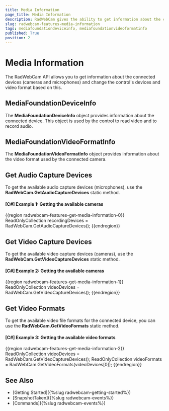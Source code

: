 ```yaml
---
title: Media Information
page_title: Media Information
description: RadWebCam gives the ability to get information about the connected devices (cameras and microphones) and change the control's device and video format based on this.
slug: radwebcam-features-media-information
tags: mediafoundationdeviceinfo, mediafoundationvideoformatinfo
published: True
position: 2
---
```


# Media Information

The RadWebCam API allows you to get information about the connected devices (cameras and microphones) and change the control's devices and video format based on this.

## MediaFoundationDeviceInfo

The __MediaFoundationDeviceInfo__ object provides information about the connected device. This object is used by the control to read video and to record audio.

## MediaFoundationVideoFormatInfo

The __MediaFoundationVideoFormatInfo__ object provides information about the video format used by the connected camera.

## Get Audio Capture Devices

To get the available audio capture devices (microphones), use the __RadWebCam.GetAudioCaptureDevices__ static method.

#### __[C#] Example 1: Getting the available cameras__
{{region radwebcam-features-get-media-information-0}}
	ReadOnlyCollection<MediaFoundationDeviceInfo> recordingDevices = RadWebCam.GetAudioCaptureDevices();
{{endregion}}

## Get Video Capture Devices

To get the available video capture devices (cameras), use the __RadWebCam.GetVideoCaptureDevices__ static method.

#### __[C#] Example 2: Getting the available cameras__
{{region radwebcam-features-get-media-information-1}}
	ReadOnlyCollection<MediaFoundationDeviceInfo> videoDevices = RadWebCam.GetVideoCaptureDevices();
{{endregion}}

## Get Video Formats

To get the available video file formats for the connected device, you can use the __RadWebCam.GetVideoFormats__ static method.

#### __[C#] Example 3: Getting the available video formats__
{{region radwebcam-features-get-media-information-2}}
	ReadOnlyCollection<MediaFoundationDeviceInfo> videoDevices = RadWebCam.GetVideoCaptureDevices();
	ReadOnlyCollection<MediaFoundationVideoFormatInfo> videoFormats = RadWebCam.GetVideoFormats(videoDevices[0]);
{{endregion}}

## See Also  
* [Getting Started]({%slug radwebcam-getting-started%})
* [SnapshotTaken]({%slug radwebcam-events%})
* [Commands]({%slug radwebcam-events%})
